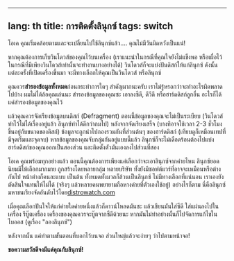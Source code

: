 
---
lang: th
title: การติดตั้งลินุกซ์
tags: switch
---

โอเค คุณเริ่มคล้อยตามและจะเปลี่ยนไปใช้ลินุกซ์แล้ว.... คุณไม่มีวันผิดหวังเป็นแน่!

หากคุณต้องการเก็บวินโดวส์ของคุณไว้บนเครื่อง (เราแนะนำในกรณีที่คุณใจยังไม่แข็งพอ หรือเผื่อไว้ในกรณีที่มีเพียงวินโดวส์เท่านั้นจะทำงานบางอย่างได้) วินโดวส์ก็จะแบ่งปันดิสก์ให้แก่ลินุกซ์ ดังนั้นแต่ละครั้งที่เปิดเครื่องขึ้นมา จะมีทางเลือกให้คุณเป็นวินโดวส์ หรือลินุกซ์ 

คุณควร<b>สำรองข้อมูลทั้งหมด</b>ก่อนกระทำการใดๆ สำคัญมากนะครับ เราไม่รู้หรอกว่าจะทำอะไรผิดพลาดไปบ้าง ผมไม่ได้ล้อคุณเล่นนะ สำรองข้อมูลของคุณซะ เอาลงซีดี, ดีวีดี หรือฮาร์ดดิสก์ลูกอื่น อะไรก็ได้ แค่สำรองข้อมูลของคุณไว้

แล้วคุณควรจัดเรียงข้อมูลบนดิสก์ (Defragment) ตอนนี้ข้อมูลของคุณจะไม่เป็นระเบียบ (วินโดวส์ทำไว้ไม่ได้เรื่องอยู่แล้ว ลินุกซ์ทำได้ดีกว่าถมไป) หลังจากจัดเรียงเสร็จ (บางทีอาจใช้เวลา 2-3 ชั่วโมง ขึ้นอยู่กับขนาดของดิสก์) ข้อมูลจะถูกนำไปกองรวมกันที่ส่วนต้นๆ ของฮาร์ดดิสก์ (เทียบดูก็เหมือนเทปที่มีจุดเริ่มและจุดจบ) หากข้อมูลของคุณจับกลุ่มกันอยู่แบบนี้แล้ว ลินุกซ์ก็จะไม่เดือดร้อนต้องไปแบ่งฮาร์ดดิสก์ของคุณออกเป็นสองส่วน และติดตั้งตัวมันเองลงไปส่วนที่สอง

โอเค คุณพร้อมทุกอย่างแล้ว ตอนนี้คุณต้องการเพียงแค่เลือกว่าจะเอาลินุกซ์จากค่ายไหน ลินุกซ์ยอดนิยมมีให้เลือกมากมาย ถูกสร้างโดยหลายกลุ่ม หลายบริษัท ทั้งยังมีซอฟต์แวร์ที่อาจจะเหมือนหรือต่างกันไป หน้าต่างก็คนละแบบ เป็นต้น ทั้งหมดทั้งมวลก็ล้วนเป็นลินุกซ์ ไม่มีทางเลือกที่แน่นอน เราเองยังตัดสินใจแทนให้ไม่ได้ (จริงๆ แล้วหลายคนพยายามถือหางค่ายที่ตัวเองใช้อยู่) อย่างไรก็ตาม นี่คือลินุกซ์มหาชนเรียงจัดอันดับไว้โดย<a 
href="http://www.distrowatch.com">distrowatch.com</a>

<? make_distros_table() ?>

เมื่อคุณเลือกปันใจให้แก่ค่ายใดค่ายหนึ่งแล้วก็ดาวน์โหลดมันซะ แล้วเขียนมันใส่ซีดี ใส่แผ่นลงไปในเครื่อง รีบู๊ตเครื่อง เครื่องของคุณควรจะบู๊ตจากซีดีด้วยนะ หากมันไม่ทำอย่างนั้นก็ไปจัดการแก้ไขในไบออส (ดูเรื่อง "ลองลินุกซ์")

หลังจากนั้น แค่ทำตามขั้นตอนที่บอกไว้บนจอ ส่วนใหญ่แล้วจะง่ายๆ ว่าไปตามหน้าจอ!

<b>ขอความสวัสดีจงมีแด่คุณกับลินุกซ์!</b>

